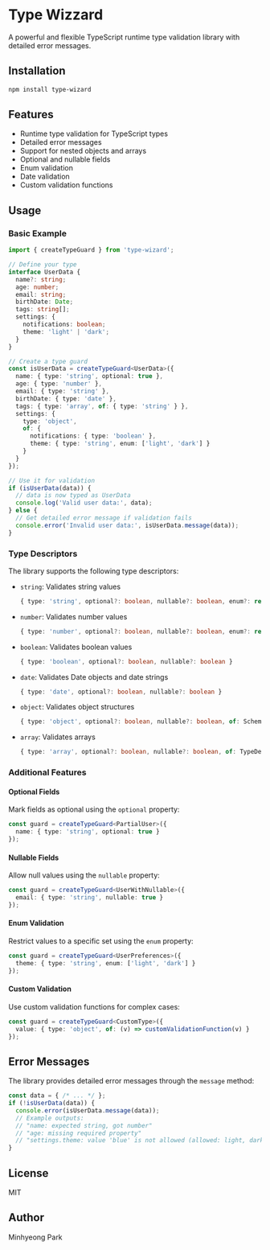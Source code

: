# Type Wizzard

A powerful and flexible TypeScript runtime type validation library with detailed error messages.

## Installation

```bash
npm install type-wizard
```

## Features

- Runtime type validation for TypeScript types
- Detailed error messages
- Support for nested objects and arrays
- Optional and nullable fields
- Enum validation
- Date validation
- Custom validation functions

## Usage

### Basic Example

```typescript
import { createTypeGuard } from 'type-wizard';

// Define your type
interface UserData {
  name?: string;
  age: number;
  email: string;
  birthDate: Date;
  tags: string[];
  settings: {
    notifications: boolean;
    theme: 'light' | 'dark';
  }
}

// Create a type guard
const isUserData = createTypeGuard<UserData>({
  name: { type: 'string', optional: true },
  age: { type: 'number' },
  email: { type: 'string' },
  birthDate: { type: 'date' },
  tags: { type: 'array', of: { type: 'string' } },
  settings: {
    type: 'object',
    of: {
      notifications: { type: 'boolean' },
      theme: { type: 'string', enum: ['light', 'dark'] }
    }
  }
});

// Use it for validation
if (isUserData(data)) {
  // data is now typed as UserData
  console.log('Valid user data:', data);
} else {
  // Get detailed error message if validation fails
  console.error('Invalid user data:', isUserData.message(data));
}
```

### Type Descriptors

The library supports the following type descriptors:

- `string`: Validates string values
  ```typescript
  { type: 'string', optional?: boolean, nullable?: boolean, enum?: readonly unknown[] }
  ```

- `number`: Validates number values
  ```typescript
  { type: 'number', optional?: boolean, nullable?: boolean, enum?: readonly unknown[] }
  ```

- `boolean`: Validates boolean values
  ```typescript
  { type: 'boolean', optional?: boolean, nullable?: boolean }
  ```

- `date`: Validates Date objects and date strings
  ```typescript
  { type: 'date', optional?: boolean, nullable?: boolean }
  ```

- `object`: Validates object structures
  ```typescript
  { type: 'object', optional?: boolean, nullable?: boolean, of: Schema | ((v: unknown) => boolean) }
  ```

- `array`: Validates arrays
  ```typescript
  { type: 'array', optional?: boolean, nullable?: boolean, of: TypeDescriptor | ((v: unknown) => boolean) }
  ```

### Additional Features

#### Optional Fields
Mark fields as optional using the `optional` property:
```typescript
const guard = createTypeGuard<PartialUser>({
  name: { type: 'string', optional: true }
});
```

#### Nullable Fields
Allow null values using the `nullable` property:
```typescript
const guard = createTypeGuard<UserWithNullable>({
  email: { type: 'string', nullable: true }
});
```

#### Enum Validation
Restrict values to a specific set using the `enum` property:
```typescript
const guard = createTypeGuard<UserPreferences>({
  theme: { type: 'string', enum: ['light', 'dark'] }
});
```

#### Custom Validation
Use custom validation functions for complex cases:
```typescript
const guard = createTypeGuard<CustomType>({
  value: { type: 'object', of: (v) => customValidationFunction(v) }
});
```

## Error Messages

The library provides detailed error messages through the `message` method:

```typescript
const data = { /* ... */ };
if (!isUserData(data)) {
  console.error(isUserData.message(data));
  // Example outputs:
  // "name: expected string, got number"
  // "age: missing required property"
  // "settings.theme: value 'blue' is not allowed (allowed: light, dark)"
}
```

## License

MIT

## Author

Minhyeong Park
